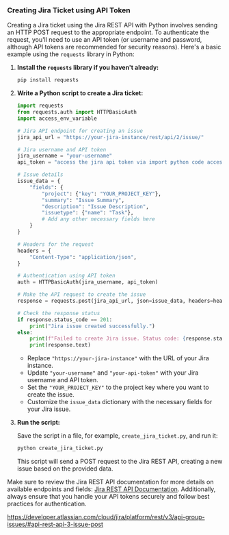 ### Creating Jira Ticket using API Token 
Creating a Jira ticket using the Jira REST API with Python involves sending an HTTP POST request to the appropriate endpoint. To authenticate the request, you'll need to use an API token (or username and password, although API tokens are recommended for security reasons). Here's a basic example using the `requests` library in Python:

1. **Install the `requests` library if you haven't already:**
   
    ```bash
    pip install requests
    ```

2. **Write a Python script to create a Jira ticket:**

    ```python
    import requests
    from requests.auth import HTTPBasicAuth
    import access_env_variable

    # Jira API endpoint for creating an issue
    jira_api_url = "https://your-jira-instance/rest/api/2/issue/"

    # Jira username and API token
    jira_username = "your-username"
    api_token = "access the jira api token via import python code access_env_variable"

    # Issue details
    issue_data = {
        "fields": {
            "project": {"key": "YOUR_PROJECT_KEY"},
            "summary": "Issue Summary",
            "description": "Issue Description",
            "issuetype": {"name": "Task"},
            # Add any other necessary fields here
        }
    }

    # Headers for the request
    headers = {
        "Content-Type": "application/json",
    }

    # Authentication using API token
    auth = HTTPBasicAuth(jira_username, api_token)

    # Make the API request to create the issue
    response = requests.post(jira_api_url, json=issue_data, headers=headers, auth=auth)

    # Check the response status
    if response.status_code == 201:
        print("Jira issue created successfully.")
    else:
        print(f"Failed to create Jira issue. Status code: {response.status_code}")
        print(response.text)
    ```

    - Replace `"https://your-jira-instance"` with the URL of your Jira instance.
    - Update `"your-username"` and `"your-api-token"` with your Jira username and API token.
    - Set the `"YOUR_PROJECT_KEY"` to the project key where you want to create the issue.
    - Customize the `issue_data` dictionary with the necessary fields for your Jira issue.

3. **Run the script:**

    Save the script in a file, for example, `create_jira_ticket.py`, and run it:

    ```bash
    python create_jira_ticket.py
    ```

    This script will send a POST request to the Jira REST API, creating a new issue based on the provided data.

Make sure to review the Jira REST API documentation for more details on available endpoints and fields: [Jira REST API Documentation](https://developer.atlassian.com/cloud/jira/platform/rest/v3/). Additionally, always ensure that you handle your API tokens securely and follow best practices for authentication.

https://developer.atlassian.com/cloud/jira/platform/rest/v3/api-group-issues/#api-rest-api-3-issue-post
